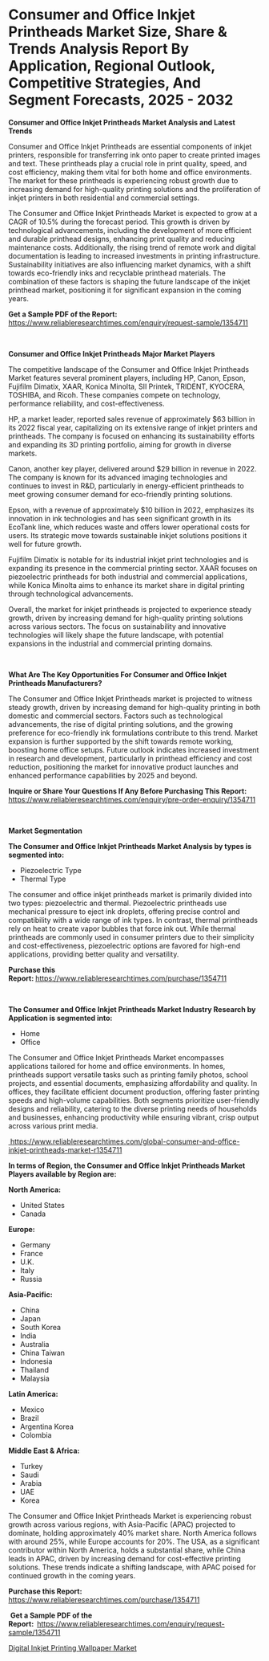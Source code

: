 <p><h1>Consumer and Office Inkjet Printheads Market Size, Share & Trends Analysis Report By Application, Regional Outlook, Competitive Strategies, And Segment Forecasts, 2025 - 2032</h1></p><p><strong>Consumer and Office Inkjet Printheads Market Analysis and Latest Trends</strong></p>
<p><p>Consumer and Office Inkjet Printheads are essential components of inkjet printers, responsible for transferring ink onto paper to create printed images and text. These printheads play a crucial role in print quality, speed, and cost efficiency, making them vital for both home and office environments. The market for these printheads is experiencing robust growth due to increasing demand for high-quality printing solutions and the proliferation of inkjet printers in both residential and commercial settings.</p><p>The Consumer and Office Inkjet Printheads Market is expected to grow at a CAGR of 10.5% during the forecast period. This growth is driven by technological advancements, including the development of more efficient and durable printhead designs, enhancing print quality and reducing maintenance costs. Additionally, the rising trend of remote work and digital documentation is leading to increased investments in printing infrastructure. Sustainability initiatives are also influencing market dynamics, with a shift towards eco-friendly inks and recyclable printhead materials. The combination of these factors is shaping the future landscape of the inkjet printhead market, positioning it for significant expansion in the coming years.</p></p>
<p><strong>Get a Sample PDF of the Report:&nbsp;</strong> <a href="https://www.reliableresearchtimes.com/enquiry/request-sample/1354711?utm_campaign=2395&utm_medium=2&utm_source=Github&utm_content=ia&utm_term=10022025&utm_id=consumer-and-office-inkjet-printheads">https://www.reliableresearchtimes.com/enquiry/request-sample/1354711</a></p>
<p>&nbsp;</p>
<p><strong>Consumer and Office Inkjet Printheads Major Market Players</strong></p>
<p><p>The competitive landscape of the Consumer and Office Inkjet Printheads Market features several prominent players, including HP, Canon, Epson, Fujifilm Dimatix, XAAR, Konica Minolta, SII Printek, TRIDENT, KYOCERA, TOSHIBA, and Ricoh. These companies compete on technology, performance reliability, and cost-effectiveness.</p><p>HP, a market leader, reported sales revenue of approximately $63 billion in its 2022 fiscal year, capitalizing on its extensive range of inkjet printers and printheads. The company is focused on enhancing its sustainability efforts and expanding its 3D printing portfolio, aiming for growth in diverse markets.</p><p>Canon, another key player, delivered around $29 billion in revenue in 2022. The company is known for its advanced imaging technologies and continues to invest in R&D, particularly in energy-efficient printheads to meet growing consumer demand for eco-friendly printing solutions.</p><p>Epson, with a revenue of approximately $10 billion in 2022, emphasizes its innovation in ink technologies and has seen significant growth in its EcoTank line, which reduces waste and offers lower operational costs for users. Its strategic move towards sustainable inkjet solutions positions it well for future growth.</p><p>Fujifilm Dimatix is notable for its industrial inkjet print technologies and is expanding its presence in the commercial printing sector. XAAR focuses on piezoelectric printheads for both industrial and commercial applications, while Konica Minolta aims to enhance its market share in digital printing through technological advancements.</p><p>Overall, the market for inkjet printheads is projected to experience steady growth, driven by increasing demand for high-quality printing solutions across various sectors. The focus on sustainability and innovative technologies will likely shape the future landscape, with potential expansions in the industrial and commercial printing domains.</p></p>
<p>&nbsp;</p>
<p><strong>What Are The Key Opportunities For Consumer and Office Inkjet Printheads Manufacturers?</strong></p>
<p><p>The Consumer and Office Inkjet Printheads market is projected to witness steady growth, driven by increasing demand for high-quality printing in both domestic and commercial sectors. Factors such as technological advancements, the rise of digital printing solutions, and the growing preference for eco-friendly ink formulations contribute to this trend. Market expansion is further supported by the shift towards remote working, boosting home office setups. Future outlook indicates increased investment in research and development, particularly in printhead efficiency and cost reduction, positioning the market for innovative product launches and enhanced performance capabilities by 2025 and beyond.</p></p>
<p><strong>Inquire or Share Your Questions If Any Before Purchasing This Report:</strong> <a href="https://www.reliableresearchtimes.com/enquiry/pre-order-enquiry/1354711?utm_campaign=2395&utm_medium=2&utm_source=Github&utm_content=ia&utm_term=10022025&utm_id=consumer-and-office-inkjet-printheads">https://www.reliableresearchtimes.com/enquiry/pre-order-enquiry/1354711</a></p>
<p>&nbsp;</p>
<p><strong>Market Segmentation</strong></p>
<p><strong>The Consumer and Office Inkjet Printheads Market Analysis by types is segmented into:</strong></p>
<p><ul><li>Piezoelectric Type</li><li>Thermal Type</li></ul></p>
<p><p>The consumer and office inkjet printheads market is primarily divided into two types: piezoelectric and thermal. Piezoelectric printheads use mechanical pressure to eject ink droplets, offering precise control and compatibility with a wide range of ink types. In contrast, thermal printheads rely on heat to create vapor bubbles that force ink out. While thermal printheads are commonly used in consumer printers due to their simplicity and cost-effectiveness, piezoelectric options are favored for high-end applications, providing better quality and versatility.</p></p>
<p><strong>Purchase this Report:&nbsp;</strong><a href="https://www.reliableresearchtimes.com/purchase/1354711?utm_campaign=2395&utm_medium=2&utm_source=Github&utm_content=ia&utm_term=10022025&utm_id=consumer-and-office-inkjet-printheads">https://www.reliableresearchtimes.com/purchase/1354711</a></p>
<p>&nbsp;</p>
<p><strong>The Consumer and Office Inkjet Printheads Market Industry Research by Application is segmented into:</strong></p>
<p><ul><li>Home</li><li>Office</li></ul></p>
<p><p>The Consumer and Office Inkjet Printheads Market encompasses applications tailored for home and office environments. In homes, printheads support versatile tasks such as printing family photos, school projects, and essential documents, emphasizing affordability and quality. In offices, they facilitate efficient document production, offering faster printing speeds and high-volume capabilities. Both segments prioritize user-friendly designs and reliability, catering to the diverse printing needs of households and businesses, enhancing productivity while ensuring vibrant, crisp output across various print media.</p></p>
<p><a href="https://www.reliableresearchtimes.com/global-consumer-and-office-inkjet-printheads-market-r1354711?utm_campaign=2395&utm_medium=2&utm_source=Github&utm_content=ia&utm_term=10022025&utm_id=consumer-and-office-inkjet-printheads">&nbsp;https://www.reliableresearchtimes.com/global-consumer-and-office-inkjet-printheads-market-r1354711</a></p>
<p><strong>In terms of Region, the Consumer and Office Inkjet Printheads Market Players available by Region are:</strong></p>
<p>
    <p> <strong> North America: </strong>
        <ul>
            <li>United States</li>
            <li>Canada</li>
        </ul>
        </p> 
    <p> <strong> Europe: </strong>
        <ul>
            <li>Germany</li>
            <li>France</li>
            <li>U.K.</li>
            <li>Italy</li>
            <li>Russia</li>
        </ul>
        </p> 
    <p> <strong> Asia-Pacific: </strong>
        <ul>
            <li>China</li>
            <li>Japan</li>
            <li>South Korea</li>
            <li>India</li>
            <li>Australia</li>
            <li>China Taiwan</li>
            <li>Indonesia</li>
            <li>Thailand</li>
            <li>Malaysia</li>
        </ul>
        </p> 
    <p> <strong> Latin America: </strong>
        <ul>
            <li>Mexico</li>
            <li>Brazil</li>
            <li>Argentina Korea</li>
            <li>Colombia</li>
        </ul>
        </p> 
    <p> <strong> Middle East & Africa: </strong>
        <ul>
            <li>Turkey</li>
            <li>Saudi</li>
            <li>Arabia</li>
            <li>UAE</li>
            <li>Korea</li>
        </ul>
    </p>
    </p>
<p><p>The Consumer and Office Inkjet Printheads Market is experiencing robust growth across various regions, with Asia-Pacific (APAC) projected to dominate, holding approximately 40% market share. North America follows with around 25%, while Europe accounts for 20%. The USA, as a significant contributor within North America, holds a substantial share, while China leads in APAC, driven by increasing demand for cost-effective printing solutions. These trends indicate a shifting landscape, with APAC poised for continued growth in the coming years.</p></p>
<p><strong>Purchase this Report: </strong><a href="https://www.reliableresearchtimes.com/purchase/1354711?utm_campaign=2395&utm_medium=2&utm_source=Github&utm_content=ia&utm_term=10022025&utm_id=consumer-and-office-inkjet-printheads">https://www.reliableresearchtimes.com/purchase/1354711</a></p>
<p>&nbsp;<strong>Get a Sample PDF of the Report:&nbsp;&nbsp;</strong><a href="https://www.reliableresearchtimes.com/enquiry/request-sample/1354711?utm_campaign=2395&utm_medium=2&utm_source=Github&utm_content=ia&utm_term=10022025&utm_id=consumer-and-office-inkjet-printheads">https://www.reliableresearchtimes.com/enquiry/request-sample/1354711</a></p>
<p><strong></strong></p>
<p><p><a href="https://github.com/nafidurii/Market-Research-Report-List-1/blob/main/digital-inkjet-printing-wallpaper-market.md?utm_campaign=2395&utm_medium=2&utm_source=Github&utm_content=ia&utm_term=10022025&utm_id=consumer-and-office-inkjet-printheads">Digital Inkjet Printing Wallpaper Market</a></p></p>
